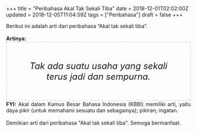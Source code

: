 +++
title = "Peribahasa Akal Tak Sekali Tiba"
date = 2018-12-01T02:02:00Z
updated = 2018-12-05T11:04:59Z
tags = ["Peribahasa"]
draft = false
+++

<div dir="ltr" style="text-align: left;" trbidi="on"><div style="text-align: justify;">Berikut ini adalah arti dari peribahasa “Akal tak sekali tiba”.</div><br /><div style="text-align: justify;"><b>Artinya:</b></div><div style="border: 2px dashed #ddd; font-size: 24px; height: auto; margin: 0 auto; padding: 50px; text-align: center; width: auto;"><i>Tak ada suatu usaha yang sekali terus jadi dan sempurna.</i></div><div style="text-align: justify;"><b>FYI:</b> Akal dalam Kamus Besar Bahasa Indonesia (KBBI) memiliki arti, yaitu daya pikir (untuk memahami sesuatu dan sebagainya); pikiran; ingatan.<br /><br /></div><div style="text-align: justify;">Demikian arti dari peribahasa "Akal tak sekali tiba". Semoga bermanfaat. </div></div>
